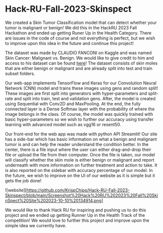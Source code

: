 # Hack-RU-Fall-2023-Skinspect
We created a Skin Tumor Classification model that can detect whether your tumor is malignant or benign! We did this in the HackRU 2023 Fall Hackathon and ended up getting Runer Up in the Health Category. There are issues in the code of course and not everything is perfect, but we wish to improve upon this idea in the future and continue this project!

The dataset was made by CLAUDIO FANCONI on Kaggle and was named Skin Cancer: Malignant vs. Benign. We would like to give credit to him and access to his dataset can be found [here](https://www.kaggle.com/datasets/fanconic/skin-cancer-malignant-vs-benign)! The dataset consists of skin moles that are either benign or malignant and are already split into test and train subset folders.

Our web-app implements TensorFlow and Keras for our Convolution Neural Network (CNN) model and trains these images using gens and random split! These images are first split into generators with hyper-parameters and split-rate and split into train, test and validation gens. After, the model is created using Sequential with Conv2D and MaxPooling. At the end, the fully connected layer is a Dense Softmax layer with the probability of where the image belongs in the class. Of course, the model was quickly trained with basic hyper-parameters so we wish to further our accuracy using transfer learning with advanced model such as vgg16 or resent50.

Our front-end for the web app was made with python API Streamlit! Our site has a side-bar which has basic information on what a benign and malignant tumor is and can help the reader understand the condition better. In the center, there is a file input where the user can either drag-and-drop their file or upload the file from their computer. Once the file is taken, our model will classify whether the skin mole is either benign or malignant and report underneath with more information on further treatment and action to take. It is also reported on the sidebar with accuracy percentage of our model. In the future, we wish to improve on the UI of our website as it is simple but it gets the job done!

![website][https://github.com/KrispChips/Hack-RU-Fall-2023-Skinspect/blob/main/Screenshot%20Hack%20RU%202023%20Fall%20SkinSpect%20Site%202023-10-10%20134914.png]


We would like to thank Hack RU for inspiring and pushing us to do this project and we ended up getting Runner Up in the Health Track of the competition! We would love to further this project and improve upon the simple idea we currently have. 
